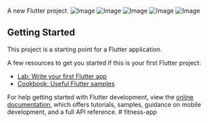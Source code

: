 
A new Flutter project.
![Image](https://github.com/user-attachments/assets/79b03515-8d15-44f1-81c4-fc363f593f27)
![Image](https://github.com/user-attachments/assets/47930cd0-b735-4f0e-9982-cf0d6ca2a471)
![Image](https://github.com/user-attachments/assets/6aa399f3-f20d-41dd-a2ef-2d5f33041f8b)
![Image](https://github.com/user-attachments/assets/00006613-8b75-4e3e-8d41-95ef762be274)
![Image](https://github.com/user-attachments/assets/3aa28be2-1ca1-40c4-82ff-22edea2aa65c)

## Getting Started

This project is a starting point for a Flutter application.

A few resources to get you started if this is your first Flutter project:

- [Lab: Write your first Flutter app](https://docs.flutter.dev/get-started/codelab)
- [Cookbook: Useful Flutter samples](https://docs.flutter.dev/cookbook)

For help getting started with Flutter development, view the
[online documentation](https://docs.flutter.dev/), which offers tutorials,
samples, guidance on mobile development, and a full API reference.
#   f i t n e s s - a p p 
 
 
